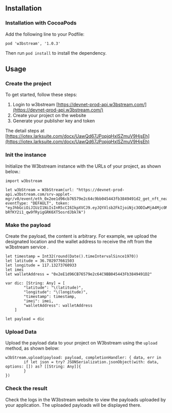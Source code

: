 ## Installation

### Installation with CocoaPods
Add the following line to your Podfile:
```
pod 'w3bstream', '1.0.3'
```
Then run  `pod install`  to install the dependency.

## Usage

### Create the project
To get started, follow these steps:
1. Login to w3bstream [https://devnet-prod-api.w3bstream.com/](https://devnet-prod-api.w3bstream.com/)
2. Create your project on the website
3. Generate your publisher key and token

The detail steps at [https://iotex.larksuite.com/docx/UawQd67JPopjqHxlSZmuV9HjsEh](https://iotex.larksuite.com/docx/UawQd67JPopjqHxlSZmuV9HjsEh) 

### Init the instance
Initialize the W3bstream instance with the URLs of your project, as shown below.:
```   
import w3bstream

let w3bStream = W3bStream(url: "https://devnet-prod-api.w3bstream.com/srv-applet-mgr/v0/event/eth_0x2ee1d96cb76579e2c64c9bb045443fb3849491d2_get_nft_near_location", eventType: "DEFAULT", token: "eyJhbGciOiJIUzI1NiIsInR5cCI6IkpXVCJ9.eyJQYXlsb2FkIjoiNjc3ODIwMjA4Mjc0MDIyNCIsImlzcyI6InczYnN0cmVhbSJ9.sN9pPsoRP-bRfKY2i1_qw9fRyigGRK6XT5osrdJbk7A")
```

### Make the payload
Create the payload, the content is arbitrary. For example, we upload the designated location and the wallet address to receive the nft from the w3bstream service .
```   
let timestamp = Int32(round(Date().timeIntervalSince1970))
let latitude = 36.702977661503
let longitude = 117.13273760933
let imei
let walletAddress = "0x2eE1d96CB76579e2c64C9BB045443Fb3849491D2"
        
var dic: [String: Any] = [
        "latitude": "\(latitude)",
        "longitude": "\(longitude)",
        "timestamp": timestamp,
        "imei": imei,
        "walletAddress": walletAddress
    ]
        
let payload = dic
```   


### Upload Data
Upload the payload data to your project on W3bstream using the  `upload`  method, as shown below:

```
w3bStream.upload(payload: payload, completionHandler: { data, err in
        if let json = try? JSONSerialization.jsonObject(with: data, options: []) as? [[String: Any]]{
        }
})
```
### Check the result
Check the logs in the W3bstream website to view the payloads uploaded by your application. The uploaded payloads will be displayed there.

